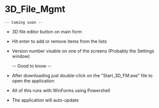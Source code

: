 # 3D_File_Mgmt

    -- Coming soon --

- 3D file editor button on main form

- Hit enter to add or remove items from the lists

- Version number visable on one of the screens (Probably the Settings window)

    -- Good to know --

- After downloading just double-click on the "Start_3D_FM.exe" file to open the application

- All of this runs with WinForms using Powershell

- The application will auto-update